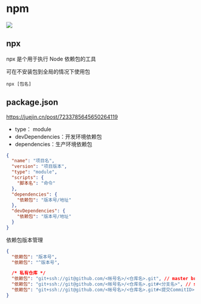 # npm

![](/images/npm.webp)

## npx

npx 是个用于执行 Node 依赖包的工具

可在不安装包到全局的情况下使用包

```shell
npx [包名]
```

## package.json

https://juejin.cn/post/7233785645650264119

- type： module
- devDependencies：开发环境依赖包
- dependencies：生产环境依赖包

```json
{
  "name": "项目名",
  "version": "项目版本",
  "type": "module",
  "scripts": {
    "脚本名": "命令"
  },
  "dependencies": {
    "依赖包": "版本号/地址"
  },
  "devDependencies": {
    "依赖包": "版本号/地址"
  }
}
```

依赖包版本管理

```json
{
  "依赖包": "版本号",
  "依赖包": "^版本号",

  /* 私有仓库 */
  "依赖包": "git+ssh://git@github.com/<帐号名>/<仓库名>.git", // master branch
  "依赖包": "git+ssh://git@github.com/<帐号名>/<仓库名>.git#<分支名>", // specific branch
  "依赖包": "git+ssh://git@github.com/<帐号名>/<仓库名>.git#<提交CommitID>" // specific commit
}
```
